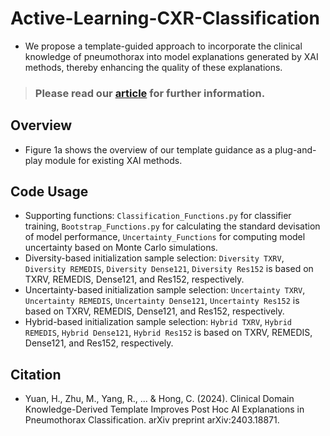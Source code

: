 # Active-Learning-CXR-Classification
-   We propose a template-guided approach to incorporate the clinical knowledge of pneumothorax into model explanations generated by XAI methods, thereby enhancing the quality of these explanations.
> ### Please read our [article](https://arxiv.org/pdf/2403.18871) for further information.

## Overview
-   Figure 1a shows the overview of our template guidance as a plug-and-play module for existing XAI methods.

## Code Usage
-   Supporting functions: `Classification_Functions.py` for classifier training, `Bootstrap_Functions.py` for calculating the standard devisation of model performance, `Uncertainty_Functions` for computing model uncertainty based on Monte Carlo simulations.
-   Diversity-based initialization sample selection: `Diversity TXRV`, `Diversity REMEDIS`, `Diversity Dense121`, `Diversity Res152` is based on TXRV, REMEDIS, Dense121, and Res152, respectively.
-   Uncertainty-based initialization sample selection: `Uncertainty TXRV`, `Uncertainty REMEDIS`, `Uncertainty Dense121`, `Uncertainty Res152` is based on TXRV, REMEDIS, Dense121, and Res152, respectively.
-   Hybrid-based initialization sample selection: `Hybrid TXRV`, `Hybrid REMEDIS`, `Hybrid Dense121`, `Hybrid Res152` is based on TXRV, REMEDIS, Dense121, and Res152, respectively.

## Citation
* Yuan, H., Zhu, M., Yang, R., ... & Hong, C. (2024). Clinical Domain Knowledge-Derived Template Improves Post Hoc AI Explanations in Pneumothorax Classification. arXiv preprint arXiv:2403.18871.
